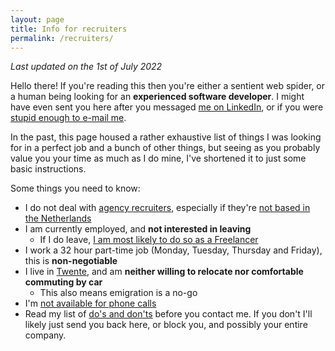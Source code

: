 ```yaml
---
layout: page
title: Info for recruiters
permalink: /recruiters/
---
```


*Last updated on the 1st of July 2022*

Hello there! If you're reading this then you're either a sentient web spider, or a human being looking for 
an **experienced software developer**. I might have even sent you here after you messaged
 [me on LinkedIn](https://www.linkedin.com/in/jeroen-steenbeeke-1b13676/), or if you were [stupid enough to e-mail me](/recruiters/no-e-mail).
 
In the past, this page housed a rather exhaustive list of things I was looking for in a perfect job 
and a bunch of other things, but seeing as you probably value you your time as much as I do mine, I've 
shortened it to just some basic instructions.

Some things you need to know:

 * I do not deal with [agency recruiters](/recruiters/no-agency-recruiters), especially if they're [not based in the Netherlands](/recruiters/no-agency-recruiters#foreign-recruiters)
 * I am currently employed, and **not interested in leaving**
   * If I do leave, [I am most likely to do so as a Freelancer](/recruiters/about-freelancing)
 * I work a 32 hour part-time job (Monday, Tuesday, Thursday and Friday), this is **non-negotiable**
 * I live in [Twente](/recruiters/twente), and am **neither willing to relocate nor comfortable commuting by car**
   * This also means emigration is a no-go
 * I'm [not available for phone calls](/recruiters/fuck-phonecalls)
 * Read my list of [do's and don'ts](/recruiters/dos-donts) before you contact me. If you don't I'll likely just send you back here, or block you, and possibly your entire company.
